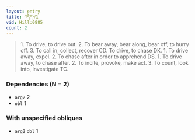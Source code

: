 ```yaml
---
layout: entry
title: འདེད་√1
vid: Hill:0885
count: 2
---
```

> 1\. To drive, to drive out\. 2\. To bear away, bear along, bear off, to hurry off\. 3\. To call in, collect, recover CD\. To drive, to chase DK\. 1\. To drive away, expel\. 2\. To chase after in order to apprehend DS\. 1\. To drive away, to chase after\. 2\. To incite, provoke, make act\. 3\. To count, look into, investigate TC\.


### Dependencies (N = 2)
* `arg2` 2
* `obl` 1


### With unspecified obliques
* `arg2` `obl` 1
